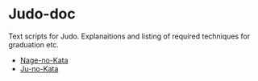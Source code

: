 # Judo-doc
Text scripts for Judo. Explanaitions and listing of required techniques for graduation etc.

- [Nage-no-Kata](Nage-no-kata.md)
- [Ju-no-Kata](Ju-no-kata.md)
